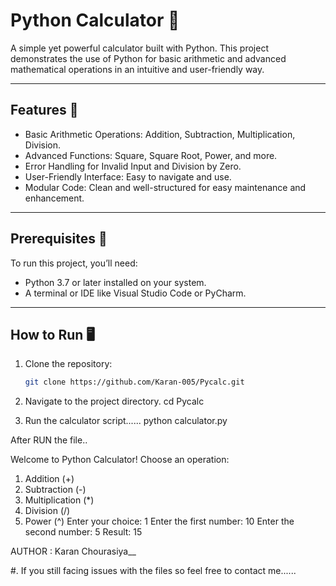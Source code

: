 # Python Calculator 🧮

A simple yet powerful calculator built with Python. This project demonstrates the use of Python for basic arithmetic and advanced mathematical operations in an intuitive and user-friendly way.

---

## Features 🚀
- Basic Arithmetic Operations: Addition, Subtraction, Multiplication, Division.
- Advanced Functions: Square, Square Root, Power, and more.
- Error Handling for Invalid Input and Division by Zero.
- User-Friendly Interface: Easy to navigate and use.
- Modular Code: Clean and well-structured for easy maintenance and enhancement.

---

## Prerequisites 🔧
To run this project, you’ll need:
- Python 3.7 or later installed on your system.
- A terminal or IDE like Visual Studio Code or PyCharm.

---

## How to Run 🖥️
1. Clone the repository:
   ```bash
   git clone https://github.com/Karan-005/Pycalc.git


1. Navigate to the project directory.
   cd Pycalc

2. Run the calculator script......
   python calculator.py

After RUN the file..

Welcome to Python Calculator!
Choose an operation:
1. Addition (+)
2. Subtraction (-)
3. Multiplication (*)
4. Division (/)
5. Power (^)
Enter your choice: 1
Enter the first number: 10
Enter the second number: 5
Result: 15



AUTHOR : Karan Chourasiya__


#. If you still facing issues with the files so feel free to contact me......
